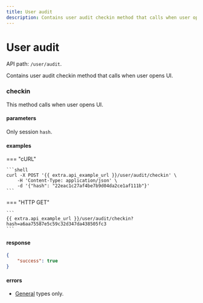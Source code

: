 ```yaml
---
title: User audit
description: Contains user audit checkin method that calls when user opens UI.
---
```


# User audit

API path: `/user/audit`.

Contains user audit checkin method that calls when user opens UI.

### checkin

This method calls when user opens UI.

#### parameters

Only session `hash`.

#### examples

=== "cURL"

    ```shell
    curl -X POST '{{ extra.api_example_url }}/user/audit/checkin' \
        -H 'Content-Type: application/json' \ 
        -d '{"hash": "22eac1c27af4be7b9d04da2ce1af111b"}'
    ```
    
=== "HTTP GET"

    ```
    {{ extra.api_example_url }}/user/audit/checkin?hash=a6aa75587e5c59c32d347da438505fc3
    ```

#### response

```json
{
    "success": true
}
```

#### errors

* [General](../../../../getting-started.md#error-codes) types only.